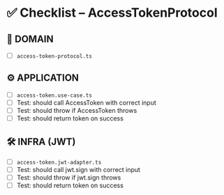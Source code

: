# ✅ Checklist – AccessTokenProtocol

## 🧩 DOMAIN

- [ ] `access-token-protocol.ts`

## ⚙️ APPLICATION

- [ ] `access-token.use-case.ts`
- [ ] Test: should call AccessToken with correct input
- [ ] Test: should throw if AccessToken throws
- [ ] Test: should return token on success

## 🛠️ INFRA (JWT)

- [ ] `access-token.jwt-adapter.ts`
- [ ] Test: should call jwt.sign with correct input
- [ ] Test: should throw if jwt.sign throws
- [ ] Test: should return token on success
